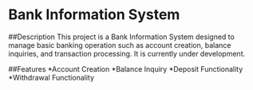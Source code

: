 # Bank Information System

##Description
This project is a Bank Information System designed to manage basic banking operation such as account creation, balance inquiries, and transaction processing. It is currently under development.

##Features
*Account Creation
*Balance Inquiry
*Deposit Functionality
*Withdrawal Functionality

